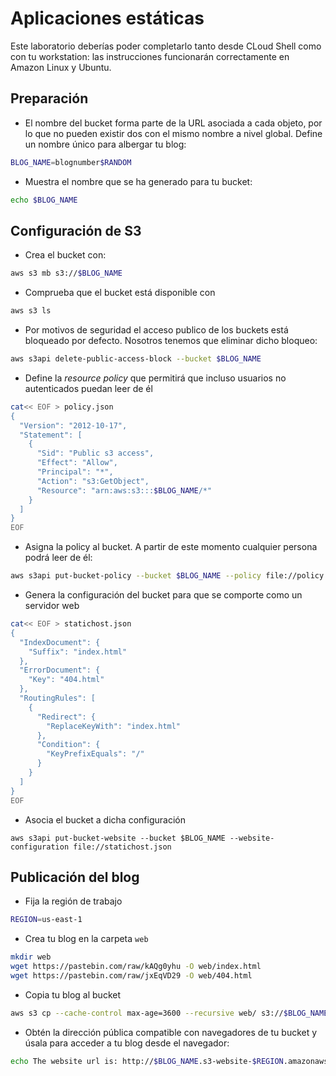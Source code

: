# Aplicaciones estáticas

Este laboratorio deberías poder completarlo tanto desde CLoud Shell como con
tu workstation: las instrucciones funcionarán correctamente en Amazon Linux
y Ubuntu.

## Preparación

* El nombre del bucket forma parte de la URL asociada a cada objeto, 
por lo que no pueden existir dos con el mismo
nombre a nivel global. Define un nombre único para albergar tu blog:

```bash
BLOG_NAME=blognumber$RANDOM
```

* Muestra el nombre que se ha generado para tu bucket:

```bash
echo $BLOG_NAME
```

## Configuración de S3

* Crea el bucket con:

```bash
aws s3 mb s3://$BLOG_NAME
```

* Comprueba que el bucket está disponible con

```bash
aws s3 ls
```

* Por motivos de seguridad el acceso publico de los buckets está bloqueado por defecto.
Nosotros tenemos que eliminar dicho bloqueo:

```bash
aws s3api delete-public-access-block --bucket $BLOG_NAME
```

* Define la *resource policy* que permitirá que incluso usuarios no autenticados puedan leer de él

```bash
cat<< EOF > policy.json 
{
  "Version": "2012-10-17",
  "Statement": [
    {
      "Sid": "Public s3 access",
      "Effect": "Allow",
      "Principal": "*",
      "Action": "s3:GetObject",
      "Resource": "arn:aws:s3:::$BLOG_NAME/*"
    }
  ]
}
EOF
```

* Asigna la policy al bucket. A partir de este momento cualquier persona
podrá leer de él:

```bash
aws s3api put-bucket-policy --bucket $BLOG_NAME --policy file://policy.json
```

* Genera la configuración del bucket para que se comporte como un servidor web

```bash
cat<< EOF > statichost.json
{
  "IndexDocument": {
    "Suffix": "index.html"
  },
  "ErrorDocument": {
    "Key": "404.html"
  },
  "RoutingRules": [
    {
      "Redirect": {
        "ReplaceKeyWith": "index.html"
      },
      "Condition": {
        "KeyPrefixEquals": "/"
      }
    }
  ]
}
EOF
```

* Asocia el bucket a dicha configuración

```
aws s3api put-bucket-website --bucket $BLOG_NAME --website-configuration file://statichost.json
```

## Publicación del blog

* Fija la región de trabajo

```bash
REGION=us-east-1
```

* Crea tu blog en la carpeta `web`

```bash
mkdir web
wget https://pastebin.com/raw/kAQg0yhu -O web/index.html
wget https://pastebin.com/raw/jxEqVD29 -O web/404.html
```

* Copia tu blog al bucket

```bash
aws s3 cp --cache-control max-age=3600 --recursive web/ s3://$BLOG_NAME
```

* Obtén la dirección pública compatible con navegadores de tu bucket y úsala
para acceder a tu blog desde el navegador:

```bash
echo The website url is: http://$BLOG_NAME.s3-website-$REGION.amazonaws.com
```



